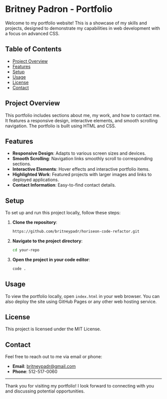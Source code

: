 # Britney Padron - Portfolio

Welcome to my portfolio website! This is a showcase of my skills and projects, designed to demonstrate my capabilities in web development with a focus on advanced CSS. 

## Table of Contents

- [Project Overview](#project-overview)
- [Features](#features)
- [Setup](#setup)
- [Usage](#usage)
- [License](#license)
- [Contact](#contact)

## Project Overview

This portfolio includes sections about me, my work, and how to contact me. It features a responsive design, interactive elements, and smooth scrolling navigation. The portfolio is built using HTML and CSS.

## Features

- **Responsive Design**: Adapts to various screen sizes and devices.
- **Smooth Scrolling**: Navigation links smoothly scroll to corresponding sections.
- **Interactive Elements**: Hover effects and interactive portfolio items.
- **Highlighted Work**: Featured projects with larger images and links to deployed applications.
- **Contact Information**: Easy-to-find contact details.

## Setup

To set up and run this project locally, follow these steps:

1. **Clone the repository**:
    ```sh
    https://github.com/britneypadr/horiseon-code-refactor.git
    ```

2. **Navigate to the project directory**:
    ```sh
    cd your-repo
    ```

3. **Open the project in your code editor**:
    ```sh
    code .
    ```

## Usage

To view the portfolio locally, open `index.html` in your web browser. You can also deploy the site using GitHub Pages or any other web hosting service.

## License

This project is licensed under the MIT License.
## Contact

Feel free to reach out to me via email or phone:

- **Email**: [britneypadr@gmail.com](mailto:britneypadr@gmail.com)
- **Phone**: 512-517-0060

---

Thank you for visiting my portfolio! I look forward to connecting with you and discussing potential opportunities.
